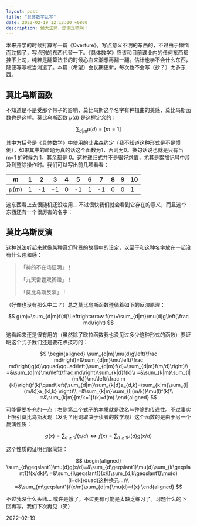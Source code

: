 ```yaml
---
layout: post
title: "具体数学乱写"
date: 2022-02-19 12:12:00 +0800
description: 侯大法师，您倒是喷啊！
---
```


本来开学的时候打算写一篇《Overture》，写点意义不明的东西的，不过由于懒惰而耽搁了，写点别的东西代替一下。《具体数学》应该和目前课业内的任何东西都挂不上勾，纯粹是翻算法书的时候心血来潮想再翻一翻。估计也学不会什么东西，随便写写权当消遣了。本篇（希望）会长期更新，每次也不会写（抄？）太多东西。

## 莫比乌斯函数

不知道是不是受那个带子的影响，莫比乌斯这个名字有种扭曲的美感，莫比乌斯函数也是这样。莫比乌斯函数 $\mu(d)$ 是这样定义的：

$$
\sum_{d| m}\mu(d)=[m=1]
$$

其中方括号是《具体数学》中使用的艾弗森约定（我不知道这种形式是不是惯例），如果其中的命题为真的话这个函数为1，否则为0。换句话说也就是只有当 m=1 的时候为 1，其余都是 0。这种递归式并不是很好求值，尤其是累加记号中涉及到整除操作时。我们可以写出前几项看看：

| $m$      | 1    | 2    | 3    | 4    | 5    | 6    | 7    | 8    | 9    | 10   |
| -------- | ---- | ---- | ---- | ---- | ---- | ---- | ---- | ---- | ---- | ---- |
| $\mu(m)$ | 1    | -1   | -1   | 0    | -1   | 1    | -1   | 0    | 0    | 1    |

这东西看上去很随机还没啥用... 不过很快我们就会看到它存在的意义，而且这个东西还有一个很厉害的名字：

## 莫比乌斯反演

这种说法听起来就像某种奇幻背景的故事中的设定，以至于和这种名字放在一起没有什么违和感：

>「神的不在场证明」！
>
>「九天雷霆双脚蹬」！
>
>「莫比乌斯反演」！

（好像也没有那么中二？）总之莫比乌斯函数遵循着如下的反演原理：

$$
g(m)=\sum_{d|m}f(d)\Leftrightarrow f(m)=\sum_{d|m}\mu(d)g\left(\frac md\right)
$$

这看起来还是很有用的（虽然除了欧拉函数我也没见过多少这种形式的函数）要证明这个式子我们还是要花点技巧的：

$$
\begin{aligned}
\sum_{d|m}\mu(d)g\left(\frac md\right)=&\sum_{d|m}\mu\left(\frac md\right)g(d)\qquad\qquad\left(\sum_{d|m}f(d)=\sum_{d|m}f(m/d)\right)\\
=&\sum_{d|m}\mu\left(\frac md\right)\sum_{k|d}f(k)\\
=&\sum_{k|m}\sum_{l|(m/k)}\mu\left(\frac m {kl}\right)f(k)\quad\left(\sum_{d|m}\sum_{k|d}a_{d,k}=\sum_{k|m}\sum_{l|(m/k)}a_{kl,k} \right)\\
=&\sum_{k|m}\sum_{l|(m/k)}\mu(l)f(k)\\
=&\sum_{k|m}[m/k=1]f(k)=f(m)
\end{aligned}
$$

 可能需要补充的一点：右侧第二个式子的本质就是改名与整除的传递性。不过事实上吸引莫比乌斯发现（发明？用词取决于读者的数学观）这个函数的是由于另一个反演性质：
 
$$
g(x)=\sum_{d\geqslant 1}f(x/d)\Leftrightarrow f(x)=\sum_{d\geqslant 1}\mu(d)g(x/d)
$$

这个性质的证明也很简短：

$$
\begin{aligned}
\sum_{d\geqslant1}\mu(d)g(x/d)=&\sum_{d\geqslant1}\mu(d)\sum_{k\geqslant1}f(x/dk)\\
=&\sum_{l\geqslant1}(x/l)\sum_{d,k\geqslant1}\mu(d)[l=dk]\quad(这种换元...)\\
=&\sum_{m\geqslant1}f(x/m)\sum_{d|m}\mu(d)=f(x)
\end{aligned}
$$

不过我没什么头绪... 或许是饿了，不过更有可能是太缺乏练习了。习题什么的下回再写，我们下次再见（笑）

2022-02-19
